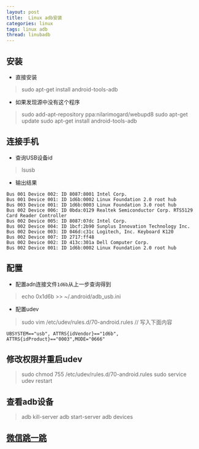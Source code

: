 ```yaml
---
layout: post
title:  Linux adb安装
categories: linux
tags: linux adb
thread: linubadb
---
```


## 安装
* 直接安装

> sudo apt-get install android-tools-adb

* 如果发现源中没有这个程序

> sudo add-apt-repository ppa:nilarimogard/webupd8
> sudo apt-get update
> sudo apt-get install android-tools-adb

## 连接手机
* 查询USB设备id

> lsusb

* 输出结果

```
Bus 001 Device 002: ID 8087:8001 Intel Corp.
Bus 001 Device 001: ID 1d6b:0002 Linux Foundation 2.0 root hub
Bus 003 Device 001: ID 1d6b:0003 Linux Foundation 3.0 root hub
Bus 002 Device 006: ID 0bda:0129 Realtek Semiconductor Corp. RTS5129 Card Reader Controller
Bus 002 Device 005: ID 8087:07dc Intel Corp.
Bus 002 Device 004: ID 1bcf:2b90 Sunplus Innovation Technology Inc.
Bus 002 Device 003: ID 046d:c31c Logitech, Inc. Keyboard K120
Bus 002 Device 007: ID 2717:ff48
Bus 002 Device 002: ID 413c:301a Dell Computer Corp.
Bus 002 Device 001: ID 1d6b:0002 Linux Foundation 2.0 root hub
```

## 配置

* 配置adn连接文件`1d6b`从上一步查询得到

> echo 0x1d6b \>\> ~/.android/adb_usb.ini

* 配置udev

> sudo vim /etc/udev/rules.d/70-android.rules  // 写入下面内容

```
UBSYSTEM=="usb", ATTRS{idVendor}=="1d6b", ATTRS{idProduct}=="0003",MODE="0666"
```

## 修改权限并重启udev
> sudo chmod 755 /etc/udev/rules.d/70-android.rules
> sudo service udev restart

## 查看adb设备
> adb kill-server
> adb start-server
> adb devices

## [微信跳一跳](https://github.com/wangshub/wechat_jump_game.git)
